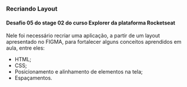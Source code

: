 ### Recriando Layout

#### Desafio 05 do stage 02 do curso Explorer da plataforma Rocketseat

Nele foi necessário recriar uma aplicação, a partir de um layout apresentado no FIGMA, para fortalecer alguns conceitos aprendidos em aula, entre eles:

- HTML;
- CSS;
- Posicionamento e alinhamento de elementos na tela;
- Espaçamentos.
